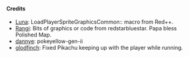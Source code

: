 #### Credits
- [Luna](https://github.com/TheFakeMateo/): LoadPlayerSpriteGraphicsCommon:: macro from Red++.
- [Rangi](https://github.com/Rangi42/): Bits of graphics or code from redstarbluestar. Papa bless Polished Map. 
- [dannye](https://github.com/dannye/): pokeyellow-gen-ii
- [glodfinch](https://github.com/glodfinch): Fixed Pikachu keeping up with the player while running.
